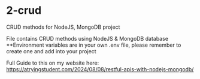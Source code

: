 # 2-crud
CRUD methods for NodeJS, MongoDB project

File contains CRUD methods using NodeJS & MongoDB database 
**Environment variables are in your own .env file, please remember to create one and add into your project

Full Guide to this on my website here: https://atryingstudent.com/2024/08/08/restful-apis-with-nodejs-mongodb/
